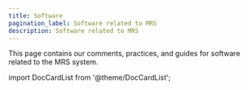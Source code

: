 ```yaml
---
title: Software
pagination_label: Software related to MRS
description: Software related to MRS
---
```


This page contains our comments, practices, and guides for software related to the MRS system.

import DocCardList from '@theme/DocCardList';

<DocCardList />
